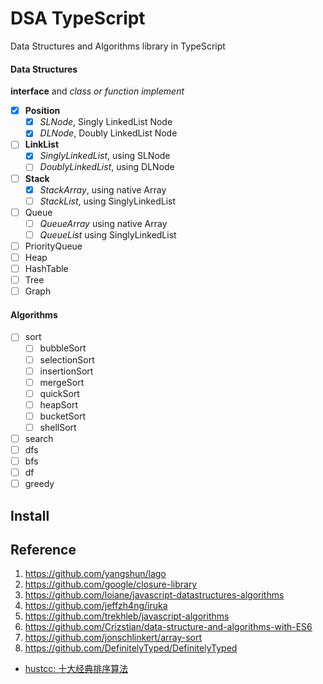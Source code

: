 # DSA TypeScript

Data Structures and Algorithms library in TypeScript

#### Data Structures

**interface** and *class or function implement*

- [x] **Position**
    - [x] *SLNode*, Singly LinkedList Node
    - [x] *DLNode*, Doubly LinkedList Node
- [ ] **LinkList**
    - [x] *SinglyLinkedList*, using SLNode
    - [ ] *DoublyLinkedList*, using DLNode
- [ ] **Stack**
    - [x] *StackArray*, using native Array
    - [ ] *StackList*, using SinglyLinkedList
- [ ] Queue
    - [ ] *QueueArray* using native Array
    - [ ] *QueueList* using SinglyLinkedList
- [ ] PriorityQueue
- [ ] Heap
- [ ] HashTable
- [ ] Tree
- [ ] Graph

#### Algorithms

- [ ] sort
    - [ ] bubbleSort
    - [ ] selectionSort
    - [ ] insertionSort
    - [ ] mergeSort
    - [ ] quickSort
    - [ ] heapSort
    - [ ] bucketSort
    - [ ] shellSort
- [ ] search
- [ ] dfs
- [ ] bfs
- [ ] df
- [ ] greedy

## Install



## Reference

1. https://github.com/yangshun/lago
2. https://github.com/google/closure-library
3. https://github.com/loiane/javascript-datastructures-algorithms
4. https://github.com/jeffzh4ng/iruka
5. https://github.com/trekhleb/javascript-algorithms
6. https://github.com/Crizstian/data-structure-and-algorithms-with-ES6
7. https://github.com/jonschlinkert/array-sort
8. https://github.com/DefinitelyTyped/DefinitelyTyped

- [hustcc: 十大经典排序算法](https://sort.hust.cc/)